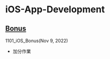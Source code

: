 # iOS-App-Development

## [Bonus](https://medium.com/海大-ios-app-程式設計/bouns-今天要幹嘛呢-de83e5644c49)
1101_iOS_Bonus(Nov 9, 2022)
- 加分作業

